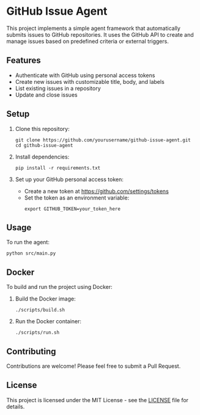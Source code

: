 
# GitHub Issue Agent

This project implements a simple agent framework that automatically submits issues to GitHub repositories. It uses the GitHub API to create and manage issues based on predefined criteria or external triggers.

## Features

- Authenticate with GitHub using personal access tokens
- Create new issues with customizable title, body, and labels
- List existing issues in a repository
- Update and close issues

## Setup

1. Clone this repository:
   ```
   git clone https://github.com/yourusername/github-issue-agent.git
   cd github-issue-agent
   ```

2. Install dependencies:
   ```
   pip install -r requirements.txt
   ```

3. Set up your GitHub personal access token:
   - Create a new token at https://github.com/settings/tokens
   - Set the token as an environment variable:
     ```
     export GITHUB_TOKEN=your_token_here
     ```

## Usage

To run the agent:

```
python src/main.py
```

## Docker

To build and run the project using Docker:

1. Build the Docker image:
   ```
   ./scripts/build.sh
   ```

2. Run the Docker container:
   ```
   ./scripts/run.sh
   ```

## Contributing

Contributions are welcome! Please feel free to submit a Pull Request.

## License

This project is licensed under the MIT License - see the [LICENSE](LICENSE) file for details.
